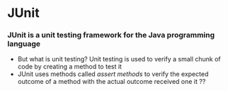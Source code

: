 # JUnit

### JUnit is a unit testing framework for the Java programming language

* But what is unit testing? Unit testing is used to verify a small chunk of code by creating a method to test it
* JUnit uses methods called _assert methods_ to verify the expected outcome of a method with the actual outcome received one it ??